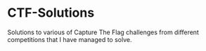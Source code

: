 # CTF-Solutions
Solutions to various of Capture The Flag challenges from different competitions that I have managed to solve.
